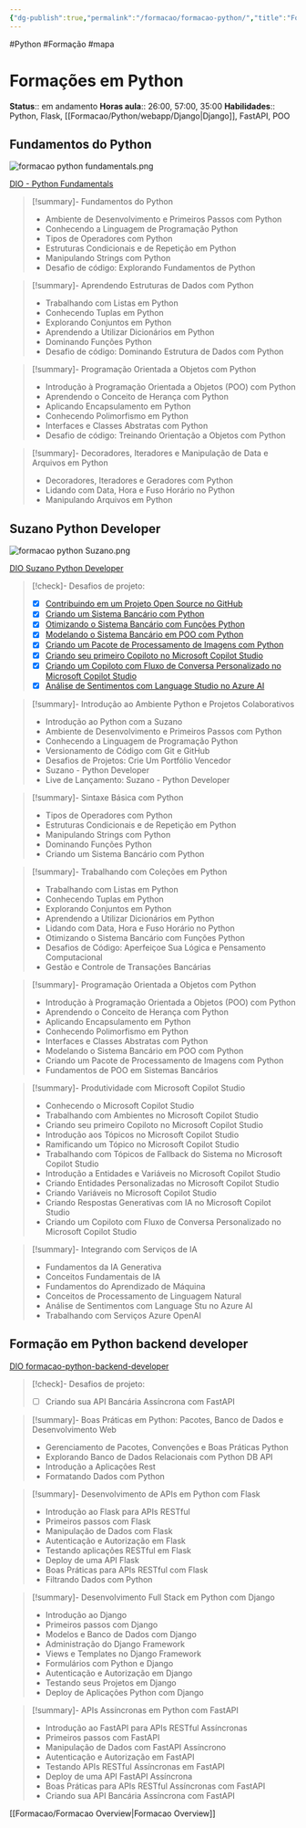 ```yaml
---
{"dg-publish":true,"permalink":"/formacao/formacao-python/","title":"Formação Python","metatags":{"description":"Lista de disciplinas da formação"},"noteIcon":"default","updated":"2025-07-22T07:58:05.120-03:00"}
---
```


#Python #Formação #mapa 

# Formações em Python

**Status**:: em andamento 
**Horas aula**:: 26:00, 57:00, 35:00
**Habilidades**:: Python, Flask, [[Formacao/Python/webapp/Django\|Django]], FastAPI, POO

## Fundamentos do Python

![formacao python fundamentals.png](/img/user/Formacao/formacao%20python%20fundamentals.png)

[DIO - Python Fundamentals](https://web.dio.me/track/formacao-python-fundamentals)

> [!summary]- Fundamentos do Python
> - Ambiente de Desenvolvimento e Primeiros Passos com Python
> - Conhecendo a Linguagem de Programação Python
> - Tipos de Operadores com Python
> - Estruturas Condicionais e de Repetição em Python
> - Manipulando Strings com Python
> - Desafio de código: Explorando Fundamentos de Python

> [!summary]- Aprendendo Estruturas de Dados com Python
> - Trabalhando com Listas em Python
> - Conhecendo Tuplas em Python
> - Explorando Conjuntos em Python
> - Aprendendo a Utilizar Dicionários em Python
> - Dominando Funções Python
> - Desafio de código: Dominando Estrutura de Dados com Python

> [!summary]- Programação Orientada a Objetos com Python
> - Introdução à Programação Orientada a Objetos (POO) com Python
> - Aprendendo o Conceito de Herança com Python
> - Aplicando Encapsulamento em Python
> - Conhecendo Polimorfismo em Python
> - Interfaces e Classes Abstratas com Python
> - Desafio de código: Treinando Orientação a Objetos com Python

> [!summary]- Decoradores, Iteradores e Manipulação de Data e Arquivos em Python
> - Decoradores, Iteradores e Geradores com Python
> - Lidando com Data, Hora e Fuso Horário no Python
> - Manipulando Arquivos em Python

## Suzano Python Developer

![formacao python Suzano.png](/img/user/Formacao/formacao%20python%20Suzano.png)

[DIO Suzano Python Developer](https://web.dio.me/track/suzano-python-developer)

>[!check]- Desafios de projeto:
> - [x] [Contribuindo em um Projeto Open Source no GitHub](https://github.com/jocile/meus)
> - [x] [Criando um Sistema Bancário com Python](https://github.com/jocile/sistema-bancario)
> - [x] [Otimizando o Sistema Bancário com Funções Python](https://github.com/jocile/sistema-bancario)
> - [x] [Modelando o Sistema Bancário em POO com Python](https://github.com/jocile/sistema-bancario)
> - [x] [Criando um Pacote de Processamento de Imagens com Python](https://github.com/jocile/image-processing-package)
> - [x] [Criando seu primeiro Copiloto no Microsoft Copilot Studio](https://github.com/jocile/desafio-copilot)
> - [x] [Criando um Copiloto com Fluxo de Conversa Personalizado no Microsoft Copilot Studio](https://github.com/jocile/desafio-copilot)
> - [x] [Análise de Sentimentos com Language Studio no Azure AI](https://github.com/jocile/lab-azure-speech)

> [!summary]- Introdução ao Ambiente Python e Projetos Colaborativos  
> - Introdução ao Python com a Suzano  
> - Ambiente de Desenvolvimento e Primeiros Passos com Python  
> - Conhecendo a Linguagem de Programação Python  
> - Versionamento de Código com Git e GitHub  
> - Desafios de Projetos: Crie Um Portfólio Vencedor  
> - Suzano - Python Developer  
> - Live de Lançamento: Suzano - Python Developer  

> [!summary]- Sintaxe Básica com Python  
> - Tipos de Operadores com Python  
> - Estruturas Condicionais e de Repetição em Python  
> - Manipulando Strings com Python  
> - Dominando Funções Python  
> - Criando um Sistema Bancário com Python  

> [!summary]- Trabalhando com Coleções em Python  
> - Trabalhando com Listas em Python  
> - Conhecendo Tuplas em Python  
> - Explorando Conjuntos em Python  
> - Aprendendo a Utilizar Dicionários em Python  
> - Lidando com Data, Hora e Fuso Horário no Python  
> - Otimizando o Sistema Bancário com Funções Python  
> - Desafios de Código: Aperfeiçoe Sua Lógica e Pensamento Computacional  
> - Gestão e Controle de Transações Bancárias  

> [!summary]- Programação Orientada a Objetos com Python  
> - Introdução à Programação Orientada a Objetos (POO) com Python  
> - Aprendendo o Conceito de Herança com Python  
> - Aplicando Encapsulamento em Python  
> - Conhecendo Polimorfismo em Python  
> - Interfaces e Classes Abstratas com Python  
> - Modelando o Sistema Bancário em POO com Python  
> - Criando um Pacote de Processamento de Imagens com Python
> - Fundamentos de POO em Sistemas Bancários  

> [!summary]- Produtividade com Microsoft Copilot Studio
> - Conhecendo o Microsoft Copilot Studio
> - Trabalhando com Ambientes no Microsoft Copilot Studio
> - Criando seu primeiro Copiloto no Microsoft Copilot Studio
> - Introdução aos Tópicos no Microsoft Copilot Studio
> - Ramificando um Tópico no Microsoft Copilot Studio
> - Trabalhando com Tópicos de Fallback do Sistema no Microsoft Copilot Studio
> - Introdução a Entidades e Variáveis no Microsoft Copilot Studio
> - Criando Entidades Personalizadas no Microsoft Copilot Studio
> - Criando Variáveis no Microsoft Copilot Studio
> - Criando Respostas Generativas com IA no Microsoft Copilot Studio
> - Criando um Copiloto com Fluxo de Conversa Personalizado no Microsoft Copilot Studio

> [!summary]- Integrando com Serviços de IA  
> - Fundamentos da IA Generativa  
> - Conceitos Fundamentais de IA  
> - Fundamentos do Aprendizado de Máquina  
> - Conceitos de Processamento de Linguagem Natural  
> - Análise de Sentimentos com Language Stu no Azure AI  
> - Trabalhando com Serviços Azure OpenAI


## Formação em Python backend developer

[DIO formacao-python-backend-developer](https://web.dio.me/track/formacao-python-backend-developer)

>[!check]- Desafios de projeto:
> - [ ] Criando sua API Bancária Assíncrona com FastAPI

> [!summary]- Boas Práticas em Python: Pacotes, Banco de Dados e Desenvolvimento Web
> - Gerenciamento de Pacotes, Convenções e Boas Práticas Python
> - Explorando Banco de Dados Relacionais com Python DB API
> - Introdução a Aplicações Rest
> - Formatando Dados com Python

> [!summary]- Desenvolvimento de APIs em Python com Flask
> - Introdução ao Flask para APIs RESTful
> - Primeiros passos com Flask
> - Manipulação de Dados com Flask
> - Autenticação e Autorização em Flask
> - Testando aplicações RESTful em Flask
> - Deploy de uma API Flask
> - Boas Práticas para APIs RESTful com Flask
> - Filtrando Dados com Python

> [!summary]- Desenvolvimento Full Stack em Python com Django
> - Introdução ao Django
> - Primeiros passos com Django
> - Modelos e Banco de Dados com Django
> - Administração do Django Framework
> - Views e Templates no Django Framework
> - Formulários com Python e Django
> - Autenticação e Autorização em Django
> - Testando seus Projetos em Django
> - Deploy de Aplicações Python com Django

> [!summary]- APIs Assíncronas em Python com FastAPI
> - Introdução ao FastAPI para APIs RESTful Assíncronas
> - Primeiros passos com FastAPI
> - Manipulação de Dados com FastAPI Assíncrono
> - Autenticação e Autorização em FastAPI
> - Testando APIs RESTful Assíncronas em FastAPI
> - Deploy de uma API FastAPI Assíncrona
> - Boas Práticas para APIs RESTful Assíncronas com FastAPI
> - Criando sua API Bancária Assíncrona com FastAPI

[[Formacao/Formacao Overview\|Formacao Overview]]
